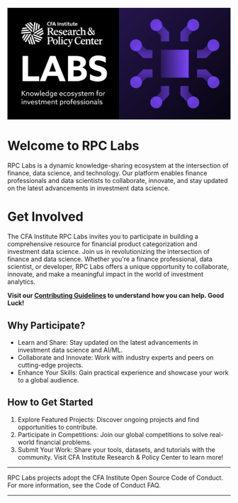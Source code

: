 ![Open Source at CFA Institute](https://github.com/CFA-Institute-RPC/.github/blob/main/images/rpc-labs-bold-picto.png) 
# Welcome to RPC Labs
RPC Labs is a dynamic knowledge-sharing ecosystem at the intersection of finance, data science, and technology. Our platform enables finance professionals and data scientists to collaborate, innovate, and stay updated on the latest advancements in investment data science.

# Get Involved
The CFA Institute RPC Labs invites you to participate in building a comprehensive resource for financial product categorization and investment data science. Join us in revolutionizing the intersection of finance and data science. Whether you're a finance professional, data scientist, or developer, RPC Labs offers a unique opportunity to collaborate, innovate, and make a meaningful impact in the world of investment analytics.

**Visit our [Contributing Guidelines](https://github.com/JerBouma/FinanceDatabase/blob/main/CONTRIBUTING.md) to understand how you can help. Good Luck!**

## Why Participate?
- Learn and Share: Stay updated on the latest advancements in investment data science and AI/ML.
- Collaborate and Innovate: Work with industry experts and peers on cutting-edge projects.
- Enhance Your Skills: Gain practical experience and showcase your work to a global audience.
  
## How to Get Started
1. Explore Featured Projects: Discover ongoing projects and find opportunities to contribute.
2. Participate in Competitions: Join our global competitions to solve real-world financial problems.
3. Submit Your Work: Share your tools, datasets, and tutorials with the community.
Visit CFA Institute Research & Policy Center to learn more!

----

RPC Labs projects adopt the CFA Institute Open Source Code of Conduct. For more information, see the Code of Conduct FAQ.

----
